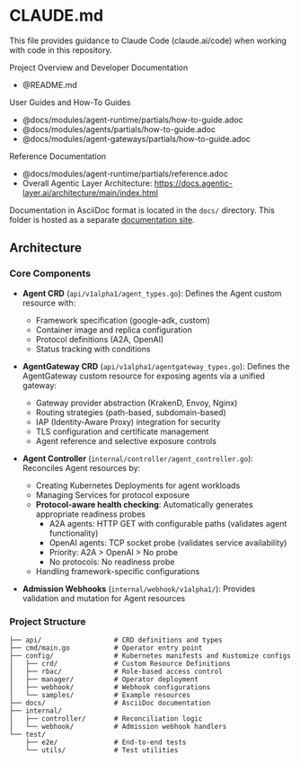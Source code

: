 # CLAUDE.md

This file provides guidance to Claude Code (claude.ai/code) when working with code in this repository.

Project Overview and Developer Documentation
- @README.md

User Guides and How-To Guides
- @docs/modules/agent-runtime/partials/how-to-guide.adoc
- @docs/modules/agents/partials/how-to-guide.adoc
- @docs/modules/agent-gateways/partials/how-to-guide.adoc

Reference Documentation
- @docs/modules/agent-runtime/partials/reference.adoc
- Overall Agentic Layer Architecture: https://docs.agentic-layer.ai/architecture/main/index.html

Documentation in AsciiDoc format is located in the `docs/` directory.
This folder is hosted as a separate [documentation site](https://docs.agentic-layer.ai/agent-runtime-operator/index.html).

## Architecture

### Core Components

- **Agent CRD** (`api/v1alpha1/agent_types.go`): Defines the Agent custom resource with:
  - Framework specification (google-adk, custom)
  - Container image and replica configuration
  - Protocol definitions (A2A, OpenAI)
  - Status tracking with conditions

- **AgentGateway CRD** (`api/v1alpha1/agentgateway_types.go`): Defines the AgentGateway custom resource for exposing agents via a unified gateway:
  - Gateway provider abstraction (KrakenD, Envoy, Nginx)
  - Routing strategies (path-based, subdomain-based)
  - IAP (Identity-Aware Proxy) integration for security
  - TLS configuration and certificate management
  - Agent reference and selective exposure controls

- **Agent Controller** (`internal/controller/agent_controller.go`): Reconciles Agent resources by:
  - Creating Kubernetes Deployments for agent workloads
  - Managing Services for protocol exposure
  - **Protocol-aware health checking**: Automatically generates appropriate readiness probes
    - A2A agents: HTTP GET with configurable paths (validates agent functionality)
    - OpenAI agents: TCP socket probe (validates service availability)
    - Priority: A2A > OpenAI > No probe
    - No protocols: No readiness probe
  - Handling framework-specific configurations

- **Admission Webhooks** (`internal/webhook/v1alpha1/`): Provides validation and mutation for Agent resources

### Project Structure

```
├── api/                  # CRD definitions and types
├── cmd/main.go           # Operator entry point
├── config/               # Kubernetes manifests and Kustomize configs
│   ├── crd/              # Custom Resource Definitions
│   ├── rbac/             # Role-based access control
│   ├── manager/          # Operator deployment
│   ├── webhook/          # Webhook configurations
│   └── samples/          # Example resources
├── docs/                 # AsciiDoc documentation
├── internal/
│   ├── controller/       # Reconciliation logic
│   └── webhook/          # Admission webhook handlers
└── test/
    ├── e2e/              # End-to-end tests
    └── utils/            # Test utilities
```